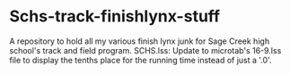# Schs-track-finishlynx-stuff
A repository to hold all my various finish lynx junk for Sage Creek high school's track and field program.
SCHS.lss: Update to microtab's 16-9.lss file to display the tenths place for the running time instead of just a '.0'.
